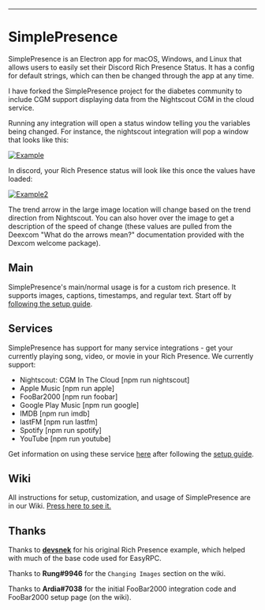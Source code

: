 ---
# SimplePresence
SimplePresence is an Electron app for macOS, Windows, and Linux that allows users to easily set their Discord Rich Presence Status.
It has a config for default strings, which can then be changed through the app at any time.

I have forked the SimplePresence project for the diabetes community to include CGM support displaying data from the Nightscout CGM in the cloud service.

Running any integration will open a status window telling you the variables being changed. For instance, the nightscout integration will pop a window that looks like this:

[![Example](https://i.imgur.com/RA2Oj5k.png)]()

In discord, your Rich Presence status will look like this once the values have loaded:

[![Example2](https://i.imgur.com/pAjokj6.png)]()

The trend arrow in the large image location will change based on the trend direction from Nightscout. You can also hover over the image to get a description of the speed of change (these values are pulled from the Deexcom "What do the arrows mean?" documentation provided with the Dexcom welcome package).

## Main
SimplePresence's main/normal usage is for a custom rich presence. It supports images, captions, timestamps, and regular text. Start off by [following the setup guide](https://github.com/justdotJS/SimplePresence/wiki/setup).

## Services
SimplePresence has support for many service integrations - get your currently playing song, video, or movie in your Rich Presence. We currently support:
- Nightscout: CGM In The Cloud [npm run nightscout]
- Apple Music [npm run apple]
- FooBar2000 [npm run foobar]
- Google Play Music [npm run google]
- IMDB [npm run imdb]
- lastFM [npm run lastfm]
- Spotify [npm run spotify]
- YouTube [npm run youtube]

Get information on using these service [here](https://github.com/justdotJS/SimplePresence/wiki/Services) after following the [setup guide](https://github.com/justdotJS/SimplePresence/wiki/setup).

## Wiki
All instructions for setup, customization, and usage of SimplePresence are in our Wiki. [Press here to see it.](https://github.com/justdotJS/SimplePresence/wiki/)

## Thanks
Thanks to **[devsnek](https://github.com/devsnek)** for his original Rich Presence example, which helped with much of the base code used for EasyRPC.

Thanks to **Rung#9946** for the `Changing Images` section on the wiki.

Thanks to **Ardia#7038** for the initial FooBar2000 integration code and FooBar2000 setup page (on the wiki).

